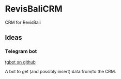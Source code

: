# RevisBaliCRM
CRM for RevisBali

## Ideas

### Telegram bot
[tgbot on github](https://github.com/Ali-Toosi/django-tgbot)

A bot to get (and possibly insert) data from/to the CRM.
